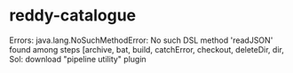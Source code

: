 # reddy-catalogue

Errors:
java.lang.NoSuchMethodError: No such DSL method 'readJSON' found among steps 
[archive, bat, build, catchError, checkout, deleteDir, dir, 
Sol: download "pipeline utility" plugin